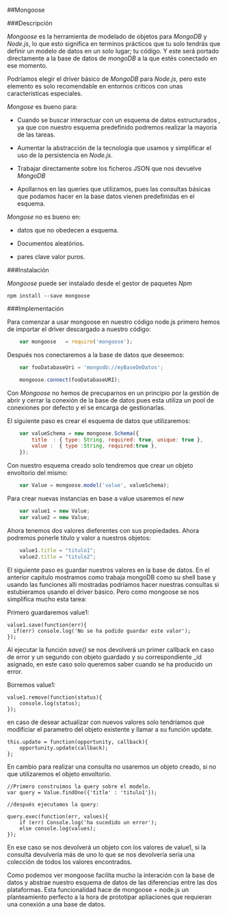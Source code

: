 ##Mongoose

###Descripción

*Mongoose* es la herramienta de modelado de objetos para *MongoDB* y *Node.js*, lo que esto significa en terminos prácticos que tu solo tendrás que definir un modelo de datos en un solo lugar; tu código. Y este será portado directamente a la base de datos de *mongoDB* a la que estés conectado en ese momento. 

Podríamos elegir el driver básico de *MongoDB* para *Node.js*, pero este elemento es solo recomendable en entornos críticos con unas características especiales.

*Mongose* es bueno para:

*  Cuando se buscar interactuar con un esquema de datos estructurados , ya que con nuestro esquema predefinido podremos realizar la mayoría de las tareas.

* Aumentar la abstracción de la tecnología que usamos y simplificar el uso de la persistencia en *Node.js*.

* Trabajar directamente sobre los ficheros JSON que nos devuelve *MongoDB* 

* Apollarnos en las queries que utilizamos, pues las consultas básicas que podamos hacer en la base datos vienen predefinidas en el esquema.

*Mongose* no es bueno en:

* datos que no obedecen a esquema.

* Documentos aleatórios.

* pares clave valor puros.

###Instalación

*Mongoose* puede ser instalado desde el gestor de paquetes *Npm* 
    
    npm install --save mongoose
    
###Implementación

Para comenzar a usar mongoose en nuestro código node.js primero hemos de importar el driver descargado a nuestro código:

```javascript
    var mongoose   = require('mongoose');
```

Después nos conectaremos a la base de datos que deseemos:

```javascript
    var fooDatabaseUri = 'mongodb://myBaseDeDatos';

    mongoose.connect(fooDatabaseURI);
```

    
Con *Mongoose* no hemos de precuparnos en un principio por la gestión de abrir y cerrar la conexión de la base de datos pues esta utiliza un pool de conexiones por defecto y el se encarga de gestionarlas.

El siguiente paso es crear el esquema de datos que utilizaremos:

```javascript
    var valueSchema = new mongoose.Schema({
        title  : { type: String, required: true, unique: true },
        value :  { type :String, required:true },
    });
```
Con nuestro esquema creado solo tendremos que crear un objeto envoltorio del mismo:
 
```javascript
    var Value = mongoose.model('value', valueSchema); 
```

Para crear nuevas instancias en base a value usaremos el *new*

```javascript
    var value1 = new Value;
    var value2 = new Value;
```

Ahora tenemos dos valores dieferentes con sus propiedades. Ahora podremos ponerle titulo y valor a nuestros objetos:

```javascript
    value1.title = "titulo1";
    value2.title = "titulo2";
```
El siguiente paso es guardar nuestros valores en la base de datos. En el anterior capitulo mostramos como trabaja mongoDB como su shell base y usando las funciones allí mostradas podríamos hacer nuestras consultas si estubieramos usando el driver básico. Pero como mongoose se nos simplifica mucho esta tarea:

Primero guardaremos value1:

    value1.save(function(err){
      if(err) console.log('No se ha podido guardar este valor');
    });
 
Al ejecutar la función *save()* se nos devolverá un primer callback en caso de error y un segundo con objeto guardado y su correspondiente _id asignado, en este caso solo queremos saber cuando se ha producido un error.

Borremos value1:

    value1.remove(function(status){
        console.log(status);
    });
  
en caso de desear actualizar con nuevos valores solo tendríamos que modificiar el parametro del objeto existente y llamar a su función update.
  
    this.update = function(opportunity, callback){
        opportunity.update(callback);
    };
    
En cambio para realizar una consulta no usaremos un objeto creado, si no que utilizaremos el objeto envoltorio.

    //Primero construimos la query sobre el modelo.
    var query = Value.findOne({'title' : 'titulo1'});
      
    //después ejecutamos la query:
    
    query.exec(function(err, values){
        if (err) Console.log('ha sucedido un error');
        else console.log(values);
    });    
    
En ese caso se nos devolverá un objeto con los valores de value1, si la consulta devulveria más de uno lo que se nos devolvería sería una colección de todos los valores encontrados.

Como podemos ver mongoose facilita mucho la interación con la base de datos y abstrae nuestro esquema de datos de las diferencias entre las dos plataformas. Esta funcionalidad hace de mongoose + node.js un planteamiento perfecto a la hora de prototipar apliaciones que requieran una conexión a  una base de datos.
    